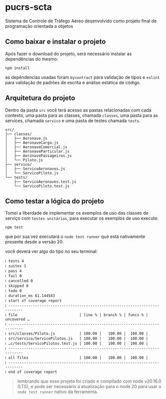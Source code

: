 # pucrs-scta
Sistema de Controle de Tráfego Aéreo desenvolvido como projeto final de programação orientada a objetos


## Como baixar e instalar o projeto

Após fazer o download do projeto, será necessário instalar as dependências do mesmo:

```
npm install
```

as depêndencias usadas foram `bycontract` para validação de tipos e `eslint` para validação de padrões de escrita e análise estática de código.

## Arquitetura do projeto

Dentro da pasta `src` você terá acesso as pastas relacionadas com cada contexto, uma pasta para as classes, chamada `classes`, uma pasta para as services, chamada `servico` e uma pasta de testes chamada `tests`.

```
src/
├── classes/
│   ├── Aeronave.js
│   ├── AeronaveCarga.js
│   ├── AeronaveComercial.js
│   ├── AeronaveParticular.js
│   ├── AeronavePassageiros.js
│   └── Piloto.js
├── servico/
│   ├── ServicoAeronaves.js
│   └── ServicoPiloto.js
└── tests/
    ├── ServicoAeronaves.test.js
    └── ServicoPiloto.test.js
```

## Como testar a lógica do projeto

Tomei a liberdade de implementar os exemplos de uso das classes de serviço com `testes unitários`, para executar os exemplos de uso execute: 

```
npm test
```

que por sua vez executará o `node test runner` que está nativamente presente desde a versão 20.

você deverá ver algo do tipo no seu terminal:

```
ℹ tests 4
ℹ suites 1
ℹ pass 4
ℹ fail 0
ℹ cancelled 0
ℹ skipped 0
ℹ todo 0
ℹ duration_ms 61.144583
ℹ start of coverage report
ℹ ----------------------------------------------------------------------------
ℹ file                            | line % | branch % | funcs % | uncovered …
ℹ ----------------------------------------------------------------------------
ℹ src/classes/Piloto.js           | 100.00 |   100.00 |  100.00 | 
ℹ src/servico/ServicoPilotos.js   | 100.00 |   100.00 |  100.00 | 
ℹ …c/tests/ServicoPilotos.test.js | 100.00 |   100.00 |  100.00 | 
ℹ ----------------------------------------------------------------------------
ℹ all files                       | 100.00 |   100.00 |  100.00 |
ℹ ----------------------------------------------------------------------------
ℹ end of coverage report

```

> lembrando que esse projeto foi criado e compilado com node v20.16.0 (LTS), e pode ser necessário a atualização para o node 20 para usar o `node test runner` nativo da ferramenta.